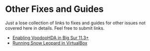 # Other Fixes and Guides
Just a lose collection of links to fixes and guides for other issues not covered here in details. Feel free to submit links.

- [Enabling VoodooHDA in Big Sur 11.3+](https://www.insanelymac.com/forum/topic/314406-voodoohda-299/?do=findComment&comment=2756841)
- [Running Snow Leopard in VirtualBox](https://www.youtube.com/watch?v=b2fgOPvkmH8)
